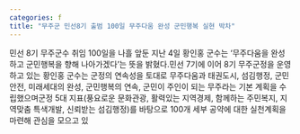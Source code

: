 ```yaml
---
categories: f
title: "무주군 민선8기 출범 100일 무주다움 완성 군민행복 실현 박차"
---
```

민선 8기 무주군수 취임 100일을 나흘 앞둔 지난 4일 황인홍 군수는 ‘무주다움을 완성하고 군민행복을 향해 나아가겠다’는 뜻을 밝혔다.민선 7기에 이어 8기 무주군정을 운영하고 있는 황인홍 군수는 군정의 연속성을 토대로 무주다움과 태권도시, 섬김행정, 군민안전, 미래세대의 완성, 군민행복의 연속, 군민이 주인이 되는 무주라는 기본 계획을 수립했으며군정 5대 지표(풍요로운 문화관광, 활력있는 지역경제, 함께하는 주민복지, 지역맞춤 특색개발, 신뢰받는 섬김행정)를 바탕으로 100개 세부 공약에 대한 실천계획을 마련해 관심을 모으고 있